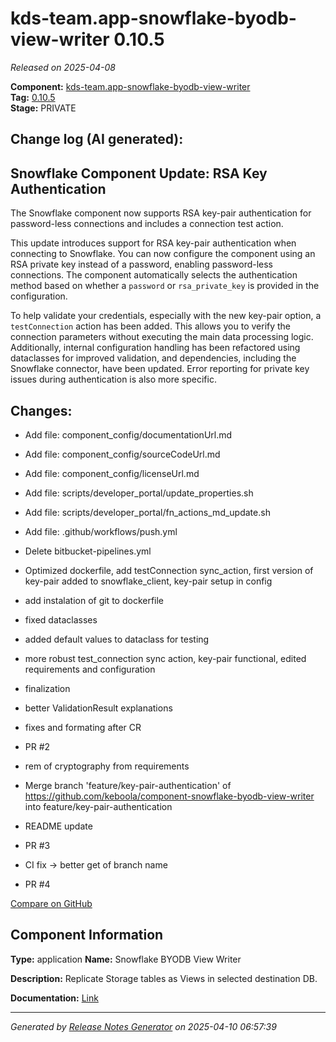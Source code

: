 #  kds-team.app-snowflake-byodb-view-writer 0.10.5

_Released on 2025-04-08_

**Component:** [kds-team.app-snowflake-byodb-view-writer](https://github.com/keboola/component-snowflake-byodb-view-writer)  
**Tag:** [0.10.5](https://github.com/keboola/component-snowflake-byodb-view-writer/releases/tag/0.10.5)  
**Stage:** PRIVATE


## Change log (AI generated):
## Snowflake Component Update: RSA Key Authentication

The Snowflake component now supports RSA key-pair authentication for password-less connections and includes a connection test action.

This update introduces support for RSA key-pair authentication when connecting to Snowflake. You can now configure the component using an RSA private key instead of a password, enabling password-less connections. The component automatically selects the authentication method based on whether a `password` or `rsa_private_key` is provided in the configuration.

To help validate your credentials, especially with the new key-pair option, a `testConnection` action has been added. This allows you to verify the connection parameters without executing the main data processing logic. Additionally, internal configuration handling has been refactored using dataclasses for improved validation, and dependencies, including the Snowflake connector, have been updated. Error reporting for private key issues during authentication is also more specific.



## Changes:



- Add file: component_config/documentationUrl.md 




- Add file: component_config/sourceCodeUrl.md 




- Add file: component_config/licenseUrl.md 




- Add file: scripts/developer_portal/update_properties.sh 




- Add file: scripts/developer_portal/fn_actions_md_update.sh 




- Add file: .github/workflows/push.yml 




- Delete bitbucket-pipelines.yml 








- Optimized dockerfile, add testConnection sync_action, first version of key-pair added to snowflake_client, key-pair setup in config 




- add instalation of git to dockerfile 




- fixed dataclasses 




- added default values to dataclass for testing 




- more robust test_connection sync action, key-pair functional, edited requirements and configuration 




- finalization 




- better ValidationResult explanations 




- fixes and formating after CR 




- PR #2 




- rem of cryptography from requirements 






- Merge branch 'feature/key-pair-authentication' of https://github.com/keboola/component-snowflake-byodb-view-writer into feature/key-pair-authentication 




- README update 




- PR #3 




- CI fix -> better get of branch name 




- PR #4 



[Compare on GitHub](https://github.com/keboola/component-snowflake-byodb-view-writer/compare/0.10.4...0.10.5)



## Component Information
**Type:** application
**Name:** Snowflake BYODB View Writer

**Description:** Replicate Storage tables as Views in selected destination DB.


**Documentation:** [Link](https://github.com/keboola/component-snowflake-byodb-view-writer/blob/main/README.md)



---
_Generated by [Release Notes Generator](https://github.com/keboola/release-notes-generator)
on 2025-04-10 06:57:39_